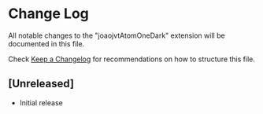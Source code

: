 # Change Log

All notable changes to the "joaojvtAtomOneDark" extension will be documented in this file.

Check [Keep a Changelog](http://keepachangelog.com/) for recommendations on how to structure this file.

## [Unreleased]

- Initial release
